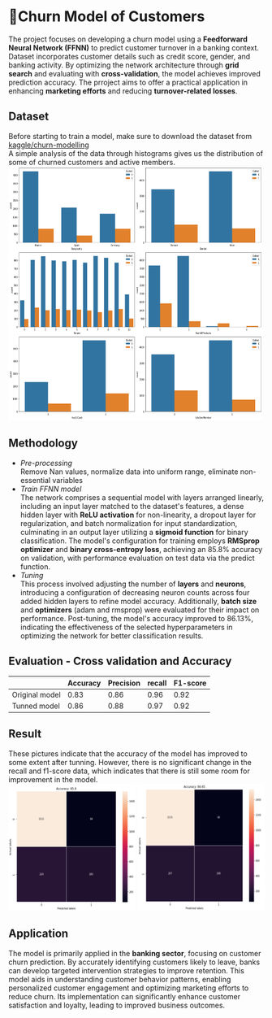 # :bank:Churn Model of Customers  
The project focuses on developing a churn model using a **Feedforward Neural Network (FFNN)** to predict customer turnover in a banking context. Dataset incorporates customer details such as credit score, gender, and banking activity. By optimizing the network architecture through **grid search** and evaluating with **cross-validation**, the model achieves improved prediction accuracy. The prroject aims to offer a practical application in enhancing **marketing efforts** and reducing **turnover-related losses**.  
## Dataset 
Before starting to train a model, make sure to download the dataset from [kaggle/churn-modelling](https://www.kaggle.com/datasets/shubh0799/churn-modelling "悬停显示")  
A simple analysis of the data through histograms gives us the distribution of some of churned customers and active members.  
<img src="/pic/fig2Histogram.png" width = "500" height = "500" alt="histogram" />

## Methodology
* *Pre-processing*  
Remove Nan values, normalize data into uniform range, eliminate non-essential variables
* *Train FFNN model*  
The network comprises a sequential model with layers arranged linearly, including an input layer matched to the dataset's features, a dense hidden layer with **ReLU activation** for non-linearity, a dropout layer for regularization, and batch normalization for input standardization, culminating in an output layer utilizing a **sigmoid function** for binary classification. The model's configuration for training employs **RMSprop optimizer** and **binary cross-entropy loss**, achieving an 85.8% accuracy on validation, with performance evaluation on test data via the predict function.  
* *Tuning*  
This process involved adjusting the number of **layers** and **neurons**, introducing a configuration of decreasing neuron counts across four added hidden layers to refine model accuracy. Additionally, **batch size** and **optimizers** (adam and rmsprop) were evaluated for their impact on performance. Post-tuning, the model's accuracy improved to 86.13%, indicating the effectiveness of the selected hyperparameters in optimizing the network for better classification results.  

## Evaluation - Cross validation and Accuracy  
<div>

|   | Accuracy | Precision | recall   | F1-score |
| ---------- | -----------| -----------| -----------| -----------|
| Original model  | 0.83   | 0.86 | 0.96 | 0.92 |
| Tunned model   | 0.86   | 0.88 | 0.97 | 0.92 |

</div>

## Result  
These pictures indicate that the accuracy of the model has improved to some extent after tunning. However, there is no significant change in the recall and f1-score data, which indicates that there is still some room for improvement in the model.  
<img src="/pic/fig11ConfusionMatixO.JPG" width = "250" height = "250" alt="cmo" />
<img src="/pic/fig12ConfusionMatixT.JPG" width = "250" height = "250" alt="cmt" />

## Application  
The model is primarily applied in the **banking sector**, focusing on customer churn prediction. By accurately identifying customers likely to leave, banks can develop targeted intervention strategies to improve retention. This model aids in understanding customer behavior patterns, enabling personalized customer engagement and optimizing marketing efforts to reduce churn. Its implementation can significantly enhance customer satisfaction and loyalty, leading to improved business outcomes.
